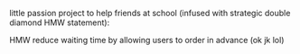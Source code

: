 little passion project to help friends at school (infused with strategic double diamond HMW statement): 

HMW reduce waiting time by allowing users to order in advance (ok jk lol) 
